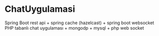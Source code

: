 # ChatUygulamasi
Spring Boot rest api + spring cache (hazelcast) + spring boot websocket
PHP tabanlı chat uygulaması + mongodp + mysql + php web socket
